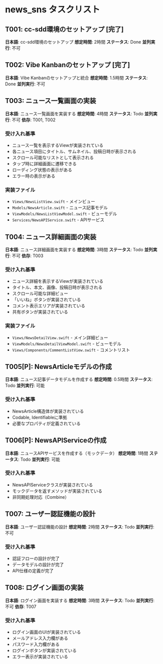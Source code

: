 # news_sns タスクリスト

## T001: cc-sdd環境のセットアップ [完了]
**日本語**: cc-sdd環境のセットアップ
**想定時間**: 2時間
**ステータス**: Done
**並列実行**: 不可

## T002: Vibe Kanbanのセットアップ [完了]
**日本語**: Vibe Kanbanのセットアップと統合
**想定時間**: 1.5時間
**ステータス**: Done
**並列実行**: 不可

## T003: ニュース一覧画面の実装
**日本語**: ニュース一覧画面を実装する
**想定時間**: 4時間
**ステータス**: Todo
**並列実行**: 不可
**依存**: T001, T002

### 受け入れ基準
- ニュース一覧を表示するViewが実装されている
- 各ニュース項目にタイトル、サムネイル、投稿日時が表示される
- スクロール可能なリストとして表示される
- タップ時に詳細画面に遷移できる
- ローディング状態の表示がある
- エラー時の表示がある

### 実装ファイル
- `Views/NewsListView.swift` - メインビュー
- `Models/NewsArticle.swift` - ニュース記事モデル
- `ViewModels/NewsListViewModel.swift` - ビューモデル
- `Services/NewsAPIService.swift` - APIサービス

## T004: ニュース詳細画面の実装
**日本語**: ニュース詳細画面を実装する
**想定時間**: 3時間
**ステータス**: Todo
**並列実行**: 不可
**依存**: T003

### 受け入れ基準
- ニュース詳細を表示するViewが実装されている
- タイトル、本文、画像、投稿日時が表示される
- スクロール可能な詳細ビュー
- 「いいね」ボタンが実装されている
- コメント表示エリアが実装されている
- 共有ボタンが実装されている

### 実装ファイル
- `Views/NewsDetailView.swift` - メイン詳細ビュー
- `ViewModels/NewsDetailViewModel.swift` - ビューモデル
- `Views/Components/CommentListView.swift` - コメントリスト

## T005[P]: NewsArticleモデルの作成
**日本語**: ニュース記事データモデルを作成する
**想定時間**: 0.5時間
**ステータス**: Todo
**並列実行**: 可能

### 受け入れ基準
- NewsArticle構造体が実装されている
- Codable, Identifiableに準拠
- 必要なプロパティが定義されている

## T006[P]: NewsAPIServiceの作成
**日本語**: ニュースAPIサービスを作成する（モックデータ）
**想定時間**: 1時間
**ステータス**: Todo
**並列実行**: 可能

### 受け入れ基準
- NewsAPIServiceクラスが実装されている
- モックデータを返すメソッドが実装されている
- 非同期処理対応（Combine）

## T007: ユーザー認証機能の設計
**日本語**: ユーザー認証機能の設計
**想定時間**: 2時間
**ステータス**: Todo
**並列実行**: 不可

### 受け入れ基準
- 認証フローの設計が完了
- データモデルの設計が完了
- API仕様の定義が完了

## T008: ログイン画面の実装
**日本語**: ログイン画面を実装する
**想定時間**: 3時間
**ステータス**: Todo
**並列実行**: 不可
**依存**: T007

### 受け入れ基準
- ログイン画面のUIが実装されている
- メールアドレス入力欄がある
- パスワード入力欄がある
- ログインボタンが実装されている
- エラー表示が実装されている
